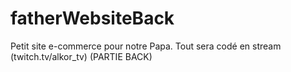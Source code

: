 # fatherWebsiteBack
Petit site e-commerce pour notre Papa. Tout sera codé en stream (twitch.tv/alkor_tv) (PARTIE BACK)
